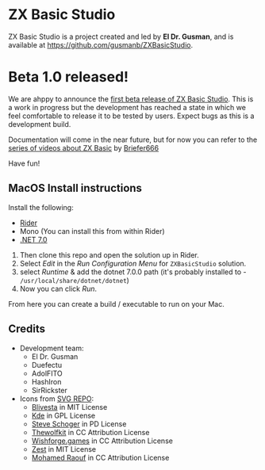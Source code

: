 # ZX Basic Studio
ZX Basic Studio is a project created and led by **El Dr. Gusman**, and is available at https://github.com/gusmanb/ZXBasicStudio.

# Beta 1.0 released!
We are ahppy to announce the [first beta release of ZX Basic Studio](https://github.com/gusmanb/ZXBasicStudio/releases/tag/v1.0-beta.1). This is a work in progress but the development has reached a state in which we feel comfortable to release it to be tested by users.
Expect bugs as this is a development build.

Documentation will come in the near future, but for now you can refer to the [series of videos about ZX Basic](https://www.youtube.com/watch?v=Z0pqYjZBOb0&list=PL4n2c1PEER_qiuLUrLLpftGiW8IPB4IZd) by [Briefer666](https://www.youtube.com/@briefer666)

Have fun!

## MacOS Install instructions
Install the following:
- [Rider](https://www.jetbrains.com/rider/)
- Mono (You can install this from within Rider)
- [.NET 7.0](https://dotnet.microsoft.com/en-us/download/dotnet/7.0)

1. Then clone this repo and open the solution up in Rider.
2. Select *Edit* in the *Run Configuration Menu* for `ZXBasicStudio` solution.
3. select *Runtime* & add the dotnet 7.0.0 path (it's probably installed to - `/usr/local/share/dotnet/dotnet`)
4. Now you can click *Run*.

From here you can create a build / executable to run on your Mac.

## Credits
- Development team:
  - El Dr. Gusman
  - Duefectu
  - AdolFITO 
  - HashIron
  - SirRickster
- Icons from [SVG REPO](https://www.svgrepo.com/):
  - <a href="https://github.com/blivesta/flexicon?ref=svgrepo.com" target="_blank">Blivesta</a> in MIT License
  - <a href="https://github.com/KDE/krita?ref=svgrepo.com" target="_blank">Kde</a> in GPL License
  - <a href="https://www.zondicons.com/?ref=svgrepo.com" target="_blank">Steve Schoger</a> in PD License
  - <a href="https://www.figma.com/@thewolfkit?ref=svgrepo.com" target="_blank">Thewolfkit</a> in CC Attribution License
  - <a href="https://www.wishforge.games/?ref=svgrepo.com" target="_blank">Wishforge.games</a> in CC Attribution License
  - <a href="https://github.com/32pixelsCo/zest-icons/blob/master/packages/zest-free/LICENSE.md?ref=svgrepo.com" target="_blank">Zest</a> in MIT License
  - <a href="https://dribbble.com/Mohamed_Raouf?ref=svgrepo.com" target="_blank">Mohamed Raouf</a> in CC Attribution License
